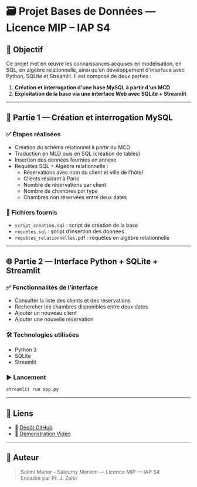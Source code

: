 

# 🗃️ Projet Bases de Données — Licence MIP – IAP S4

## 📌 Objectif

Ce projet met en œuvre les connaissances acquises en modélisation, en SQL, en algèbre relationnelle, ainsi qu'en développement d'interface avec Python, SQLite et Streamlit. Il est composé de deux parties :

1. **Création et interrogation d'une base MySQL à partir d'un MCD**
2. **Exploitation de la base via une interface Web avec SQLite + Streamlit**

---

## 🧱 Partie 1 — Création et interrogation MySQL

### ✅ Étapes réalisées

- Création du schéma relationnel à partir du MCD
- Traduction en MLD puis en SQL (création de tables)
- Insertion des données fournies en annexe
- Requêtes SQL + Algèbre relationnelle :
  - Réservations avec nom du client et ville de l’hôtel
  - Clients résidant à Paris
  - Nombre de réservations par client
  - Nombre de chambres par type
  - Chambres non réservées entre deux dates

### 📁 Fichiers fournis

- `script_creation.sql` : script de création de la base
- `requetes.sql` : script d’insertion des données
- `requêtes_relationnelles.pdf` : requêtes en algèbre relationnelle

---

## 🌐 Partie 2 — Interface Python + SQLite + Streamlit

### ✅ Fonctionnalités de l’interface

- Consulter la liste des clients et des réservations
- Rechercher les chambres disponibles entre deux dates
- Ajouter un nouveau client
- Ajouter une nouvelle réservation

### 🛠️ Technologies utilisées

- Python 3
- SQLite
- Streamlit

### ▶️ Lancement

```bash
streamlit run app.py
```

---

## 📎 Liens

- 📁 [Dépôt GitHub](https://github.com/MeriemSaloumy/Projet_BD/tree/main/.streamlit)  
- 🎥 [Démonstration Vidéo](https://raw.githubusercontent.com/MeriemSaloumy/Projet_BD/refs/heads/main/Video_BD.mp4)

---

## 👤 Auteur

> Salimi Manar - Saloumy Meriem — Licence MIP — IAP S4  
> Encadré par Pr. J. Zahir

